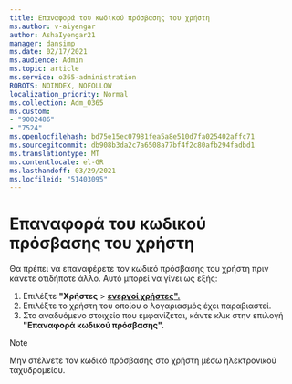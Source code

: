 ```yaml
---
title: Επαναφορά του κωδικού πρόσβασης του χρήστη
ms.author: v-aiyengar
author: AshaIyengar21
manager: dansimp
ms.date: 02/17/2021
ms.audience: Admin
ms.topic: article
ms.service: o365-administration
ROBOTS: NOINDEX, NOFOLLOW
localization_priority: Normal
ms.collection: Adm_O365
ms.custom:
- "9002486"
- "7524"
ms.openlocfilehash: bd75e15ec07981fea5a8e510d7fa025402affc71
ms.sourcegitcommit: db908b3da2c7a6508a77bf4f2c80afb294fadbd1
ms.translationtype: MT
ms.contentlocale: el-GR
ms.lasthandoff: 03/29/2021
ms.locfileid: "51403095"
---
```

# <a name="reset-the-users-password"></a>Επαναφορά του κωδικού πρόσβασης του χρήστη

Θα πρέπει να επαναφέρετε τον κωδικό πρόσβασης του χρήστη πριν κάνετε οτιδήποτε άλλο. Αυτό μπορεί να γίνει ως εξής:

1. Επιλέξτε **"Χρήστες**  >  **[ενεργοί χρήστες".](https://go.microsoft.com/fwlink/p/?linkid=834822)**
1. Επιλέξτε το χρήστη του οποίου ο λογαριασμός έχει παραβιαστεί.
1. Στο αναδυόμενο στοιχείο που εμφανίζεται, κάντε κλικ στην επιλογή **"Επαναφορά κωδικού πρόσβασης".**

> [!NOTE]
> Μην στέλνετε τον κωδικό πρόσβασης στο χρήστη μέσω ηλεκτρονικού ταχυδρομείου.
